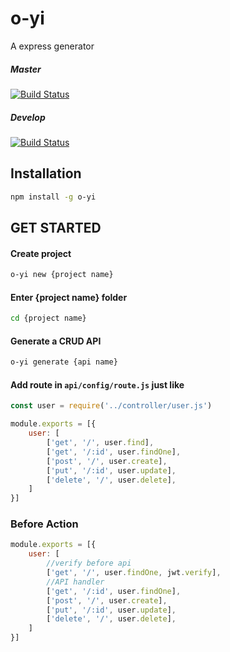 # o-yi

A express generator


##### Master

[![Build Status](https://travis-ci.org/vivalalova/o-yi.svg?branch=master)](https://travis-ci.org/vivalalova/o-yi/)

##### Develop
[![Build Status](https://travis-ci.org/vivalalova/o-yi.svg?branch=develop)](https://travis-ci.org/vivalalova/o-yi/)


## Installation

```bash
npm install -g o-yi
```

## GET STARTED

#### Create project

```bash
o-yi new {project name}
```

#### Enter {project name} folder

```bash
cd {project name}
```

#### Generate a CRUD API

```bash
o-yi generate {api name}
```

#### Add route in `api/config/route.js` just like

```javascript
const user = require('../controller/user.js')

module.exports = [{
    user: [
        ['get', '/', user.find],
        ['get', '/:id', user.findOne],
        ['post', '/', user.create],
        ['put', '/:id', user.update],
        ['delete', '/', user.delete],
    ]
}]
```

### Before Action

```javascript
module.exports = [{
    user: [
        //verify before api
        ['get', '/', user.findOne, jwt.verify],
        //API handler
        ['get', '/:id', user.findOne],
        ['post', '/', user.create],
        ['put', '/:id', user.update],
        ['delete', '/', user.delete],
    ]
}]
```